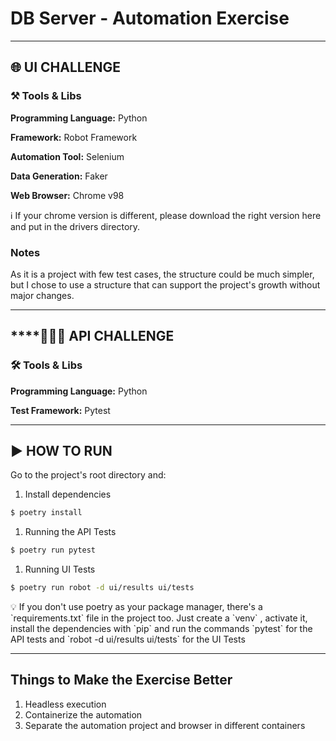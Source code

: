 # DB Server - Automation Exercise

---

## 🌐 **UI CHALLENGE**

### ⚒️ Tools & Libs

**Programming Language:** Python

**Framework:** Robot Framework

**Automation Tool:** Selenium

**Data Generation:** Faker

**Web Browser:** Chrome v98

<aside>
ℹ️ If your chrome version is different, please download the right version here and put in the drivers directory.

</aside>

### Notes

As it is a project with few test cases, the structure could be much simpler, but I chose to use a structure that can support the project's growth without major changes.

---

## ****👨🏻‍💻 **API CHALLENGE**

### 🛠️ Tools & Libs

**Programming Language:** Python

**Test Framework:** Pytest

---

## ▶️ HOW TO RUN

Go to the project's root directory and:

1. Install dependencies

```bash
$ poetry install
```

1. Running the API Tests

```bash
$ poetry run pytest
```

1. Running UI Tests

```bash
$ poetry run robot -d ui/results ui/tests
```

<aside>
💡 If you don't use poetry as your package manager, there's a `requirements.txt` file in the project too. 
Just create a `venv` , activate it, install the dependencies with `pip` and run the commands `pytest` for the API tests and `robot -d ui/results ui/tests` for the UI Tests

</aside>

---

## Things to Make the Exercise Better

1. Headless execution
2. Containerize the automation
3. Separate the automation project and browser in different containers